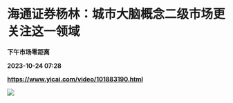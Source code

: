 # 海通证券杨林：城市大脑概念二级市场更关注这一领域
**下午市场零距离**

**2023-10-24 07:28**

**https://www.yicai.com/video/101883190.html**

![](http://imgcdn.yicai.com/vms-new/2023/10/8c94c871-fe15-45b1-aae2-6da82084ffd5_LZL3.jpg)